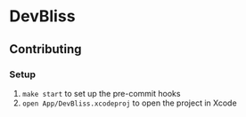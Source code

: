 # DevBliss

## Contributing

### Setup

1. `make start` to set up the pre-commit hooks
1. `open App/DevBliss.xcodeproj` to open the project in Xcode